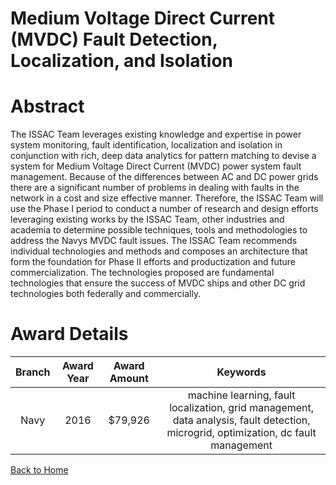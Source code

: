 
Medium Voltage Direct Current (MVDC) Fault Detection, Localization, and Isolation
=================================================================================

# Abstract


The ISSAC Team leverages existing knowledge and expertise in power system monitoring, fault identification, localization and isolation in conjunction with rich, deep data analytics for pattern matching to devise a system for Medium Voltage Direct Current (MVDC) power system fault management. Because of the differences between AC and DC power grids there are a significant number of problems in dealing with faults in the network in a cost and size effective manner. Therefore, the ISSAC Team will use the Phase I period to conduct a number of research and design efforts leveraging existing works by the ISSAC Team, other industries and academia to determine possible techniques, tools and methodologies to address the Navys MVDC fault issues. The ISSAC Team recommends individual technologies and methods and composes an architecture that form the foundation for Phase II efforts and productization and future commercialization. The technologies proposed are fundamental technologies that ensure the success of MVDC ships and other DC grid technologies both federally and commercially.  

# Award Details

|Branch|Award Year|Award Amount|Keywords|
| :---: | :---: | :---: | :---: |
|Navy|2016|$79,926|machine learning, fault localization, grid management, data analysis, fault detection, microgrid, optimization, dc fault management|
  
  


[Back to Home](https://github.com/chrischow/dod_sbir_awards/Reports/DJ/#1931)